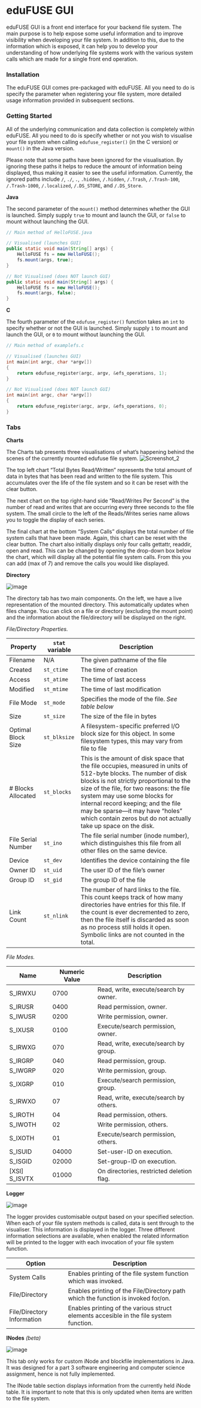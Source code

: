 # eduFUSE GUI
eduFUSE GUI is a front end interface for your backend file system. The main purpose is to help expose some useful information and to improve visibility when developing your file system. In addition to this, due to the information which is exposed, it can help you to develop your understanding of how underlying file systems work with the various system calls which are made for a single front end operation. 

### Installation
The eduFUSE GUI comes pre-packaged with eduFUSE. All you need to do is specify the parameter when registering your file system, more detailed usage information provided in subsequent sections.

### Getting Started
All of the underlying communication and data collection is completely within eduFUSE. All you need to do is specify whether or not you wish to visualise your file system when calling `edufuse_register()` (in the C version) or `mount()` in the Java version. 

Please note that some paths have been ignored for the visualisation. By ignoring these paths it helps to reduce the amount of information being displayed, thus making it easier to see the useful information. Currently, the ignored paths include `/`, `./`, `.`, `.hidden`, `/.hidden`, `/.Trash`, `/.Trash-100`, `/.Trash-1000`, `/.localized`, `/.DS_STORE`, and `/.DS_Store`.

**Java**

The second parameter of the `mount()` method determines whether the GUI is launched. Simply supply `true` to mount and launch the GUI, or `false` to mount without launching the GUI.

```java
// Main method of HelloFUSE.java

// Visualised (launches GUI)
public static void main(String[] args) {
	HelloFUSE fs = new HelloFUSE();
	fs.mount(args, true);
}

// Not Visualised (does NOT launch GUI)
public static void main(String[] args) {
	HelloFUSE fs = new HelloFUSE();
	fs.mount(args, false);
}
```

**C**

The fourth parameter of the `edufuse_register()` function takes an `int` to specify whether or not the GUI is launched. Simply supply `1` to mount and launch the GUI, or `0` to mount without launching the GUI.
	
```c
// Main method of examplefs.c

// Visualised (launches GUI)
int main(int argc, char *argv[])
{
    return edufuse_register(argc, argv, &efs_operations, 1);
}

// Not Visualised (does NOT launch GUI)
int main(int argc, char *argv[])
{
    return edufuse_register(argc, argv, &efs_operations, 0);
}
```

### Tabs

**Charts**

The Charts tab presents three visualisations of what’s happening behind the scenes of the currently mounted edufuse file system. 
![Screenshot_2](https://user-images.githubusercontent.com/31730723/63314823-03860380-c35d-11e9-9735-0406b3de8ede.png)

The top left chart “Total Bytes Read/Written” represents the total amount of data in bytes that has been read and written to the file system. This accumulates over the life of the file system and so it can be reset with the clear button.

The next chart on the top right-hand side “Read/Writes Per Second” is the number of read and writes that are occurring every three seconds to the file system. The small circle to the left of the Reads/Writes series name allows you to toggle the display of each series.

The final chart at the bottom “System Calls” displays the total number of file system calls that have been made. Again, this chart can be reset with the clear button. The chart also initially displays only four calls gettattr, readdir, open and read. This can be changed by opening the drop-down box below the chart, which will display all the potential file system calls. From this you can add (max of 7) and remove the calls you would like displayed.


**Directory**

![image](https://user-images.githubusercontent.com/31237267/63645019-b97c9380-c749-11e9-8341-5c3886c68042.png)

The directory tab has two main components. On the left, we have a live representation of the mounted directory. This automatically updates when files change. You can click on a file or directory (excluding the mount point) and the information about the file/directory will be displayed on the right. 

*File/Directory Properties.*

| Property           	| `stat` variable 	| Description                                                                 
|--------------------	|-----------------	|------------------------------------------------------------------------------------------------------------------------------------------------------------------------------------------------------------------------------------------------------------------------------------------------------------------------------------------------------------------------------------	|
| Filename           	| N/A             	| The given pathname of the file                                                                                                                                                                                                                                                                                                                                                     	|
| Created            	| `st_ctime`      	| The time of creation                                                                                                                                                                                                                                                                                                                                                               	|
| Access             	| `st_atime`      	| The time of last access                                                                                                                                                                                                                                                                                                                                                            	|
| Modified           	| `st_mtime`      	| The time of last modification                                                                                                                                                                                                                                                                                                                                                      	|
| File Mode          	| `st_mode`       	| Specifies the mode of the file. *See table below*                                                                                                                                                                                                                                                                                                                                  	|
| Size               	| `st_size`       	| The size of the file in bytes                                                                                                                                                                                                                                                                                                                                                      	|
| Optimal Block Size 	| `st_blksize`    	| A filesystem-specific preferred I/O block size for this object. In some filesystem types, this may vary from file to file                                                                                                                                                                                                                                                          	|
| # Blocks Allocated 	| `st_blocks`     	| This is the amount of disk space that the file occupies, measured in units of 512-byte blocks. The number of disk blocks is not strictly proportional to the size of the file, for two reasons: the file system may use some blocks for internal record keeping; and the file may be sparse—it may have “holes” which contain zeros but do not actually take up space on the disk. 	|
| File Serial Number 	| `st_ino`        	| The file serial number (inode number), which distinguishes this file from all other files on the same device.                                                                                                                                                                                                                                                                      	|
| Device             	| `st_dev`        	| Identifies the device containing the file                                                                                                                                                                                                                                                                                                                                          
| Owner ID           	| `st_uid`        	| The user ID of the file’s owner                                                                                                                                                                                                                                                                                                                                                    	|
| Group ID           	| `st_gid`        	| The group ID of the file                                                                                                                                                                                                                                                                                                                                                           	|
| Link Count         	| `st_nlink`      	| The number of hard links to the file. This count keeps track of how many directories have entries for this file. If the count is ever decremented to zero, then the file itself is discarded as soon as no process still holds it open. Symbolic links are not counted in the total.                                                                                               	|

*File Modes.*

|Name|Numeric Value|Description|
|--- |--- |--- |
|S_IRWXU|0700|Read, write, execute/search by owner.|
|S_IRUSR|0400|Read permission, owner.|
|S_IWUSR|0200|Write permission, owner.|
|S_IXUSR|0100|Execute/search permission, owner.|
|S_IRWXG|070|Read, write, execute/search by group.|
|S_IRGRP|040|Read permission, group.|
|S_IWGRP|020|Write permission, group.|
|S_IXGRP|010|Execute/search permission, group.|
|S_IRWXO|07|Read, write, execute/search by others.|
|S_IROTH|04|Read permission, others.|
|S_IWOTH|02|Write permission, others.|
|S_IXOTH|01|Execute/search permission, others.|
|S_ISUID|04000|Set-user-ID on execution.|
|S_ISGID|02000|Set-group-ID on execution.|
|[XSI]  S_ISVTX|01000|On directories, restricted deletion flag.|


**Logger** 

![image](https://user-images.githubusercontent.com/31237267/63645031-e466e780-c749-11e9-9d94-9139cb96b36f.png)

The logger provides customisable output based on your specified selection. When each of your file system methods is called, data is sent through to the visualiser. This information is displayed in the logger. Three different information selections are available, when enabled the related information will be printed to the logger with each invocation of your file system function.

| Option | Description |
| --- | --- |
| System Calls | Enables printing of the file system function which was invoked.|
| File/Directory | Enables printing of the File/Directory path which the function is invoked for/on. |
| File/Directory Information | Enables printing of the various struct elements accesible in the file system function. |

**INodes** *(beta)*

![image](https://user-images.githubusercontent.com/31237267/63645056-81298500-c74a-11e9-82b1-5ea482a3b1a3.png)

This tab only works for custom iNode and blockfile implementations in Java. It was designed for a part 3 software engineering and computer science assignment, hence is not fully implemented. 

The INode table section displays information from the currently held iNode table. It is important to note that this is only updated when items are written to the file system.
